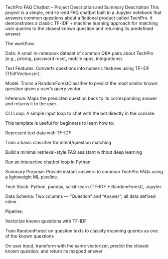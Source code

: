 TechPro FAQ Chatbot – Project Description and Summary
Description
This project is a simple, end-to-end FAQ chatbot built in a Jupyter notebook that answers common questions about a fictional product called TechPro. It demonstrates a classic TF-IDF + machine learning approach for matching user queries to the closest known question and returning its predefined answer.

The workflow:

Data: A small in-notebook dataset of common Q&A pairs about TechPro (e.g., pricing, password reset, mobile apps, integrations).

Text Features: Converts questions into numeric features using TF-IDF (TfidfVectorizer).

Model: Trains a RandomForestClassifier to predict the most similar known question given a user’s query vector.

Inference: Maps the predicted question back to its corresponding answer and returns it to the user.

CLI Loop: A simple input loop to chat with the bot directly in the console.

This template is useful for beginners to learn how to:

Represent text data with TF-IDF

Train a basic classifier for intent/question matching

Build a minimal retrieval-style FAQ assistant without deep learning

Run an interactive chatbot loop in Python

Summary
Purpose: Provide instant answers to common TechPro FAQs using a lightweight ML pipeline.

Tech Stack: Python, pandas, scikit-learn (TF-IDF + RandomForest), Jupyter.

Data Schema: Two columns — “Question” and “Answer”; all data defined inline.

Pipeline:

Vectorize known questions with TF-IDF

Train RandomForest on question texts to classify incoming queries as one of the known questions

On user input, transform with the same vectorizer, predict the closest known question, and return its mapped answer
